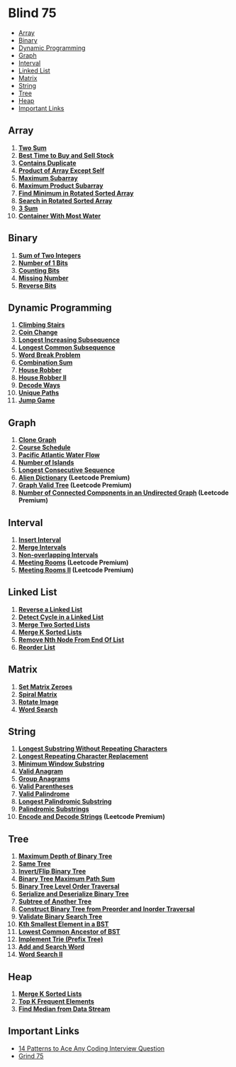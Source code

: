 # Blind 75

- [Array](#array)
- [Binary](#binary)
- [Dynamic Programming](#dynamic-programming)
- [Graph](#graph)
- [Interval](#interval)
- [Linked List](#linked-list)
- [Matrix](#matrix)
- [String](#string)
- [Tree](#tree)
- [Heap](#heap)
- [Important Links](#important-links)

## Array

1. **[Two Sum](https://leetcode.com/problems/two-sum/)**
2. **[Best Time to Buy and Sell Stock](https://leetcode.com/problems/best-time-to-buy-and-sell-stock/)**
3. **[Contains Duplicate](https://leetcode.com/problems/contains-duplicate/)**
4. **[Product of Array Except Self](https://leetcode.com/problems/product-of-array-except-self/)**
5. **[Maximum Subarray](https://leetcode.com/problems/maximum-subarray/)**
6. **[Maximum Product Subarray](https://leetcode.com/problems/maximum-product-subarray/)**
7. **[Find Minimum in Rotated Sorted Array](https://leetcode.com/problems/find-minimum-in-rotated-sorted-array/)**
8. **[Search in Rotated Sorted Array](https://leetcode.com/problems/search-in-rotated-sorted-array/)**
9. **[3 Sum](https://leetcode.com/problems/3sum/)**
10. **[Container With Most Water](https://leetcode.com/problems/container-with-most-water/)**

## Binary

1. **[Sum of Two Integers](https://leetcode.com/problems/sum-of-two-integers/)**
2. **[Number of 1 Bits](https://leetcode.com/problems/number-of-1-bits/)**
3. **[Counting Bits](https://leetcode.com/problems/counting-bits/)**
4. **[Missing Number](https://leetcode.com/problems/missing-number/)**
5. **[Reverse Bits](https://leetcode.com/problems/reverse-bits/)**

## Dynamic Programming

1. **[Climbing Stairs](https://leetcode.com/problems/climbing-stairs/)**
2. **[Coin Change](https://leetcode.com/problems/coin-change/)**
3. **[Longest Increasing Subsequence](https://leetcode.com/problems/longest-increasing-subsequence/)**
4. **[Longest Common Subsequence](https://leetcode.com/problems/longest-common-subsequence/)**
5. **[Word Break Problem](https://leetcode.com/problems/word-break/)**
6. **[Combination Sum](https://leetcode.com/problems/combination-sum/)**
7. **[House Robber](https://leetcode.com/problems/house-robber/)**
8. **[House Robber II](https://leetcode.com/problems/house-robber-ii/)**
9. **[Decode Ways](https://leetcode.com/problems/decode-ways/)**
10. **[Unique Paths](https://leetcode.com/problems/unique-paths/)**
11. **[Jump Game](https://leetcode.com/problems/jump-game/)**

## Graph

1. **[Clone Graph](https://leetcode.com/problems/clone-graph/)**
2. **[Course Schedule](https://leetcode.com/problems/course-schedule/)**
3. **[Pacific Atlantic Water Flow](https://leetcode.com/problems/pacific-atlantic-water-flow/)**
4. **[Number of Islands](https://leetcode.com/problems/number-of-islands/)**
5. **[Longest Consecutive Sequence](https://leetcode.com/problems/longest-consecutive-sequence/)**
6. **[Alien Dictionary](https://leetcode.com/problems/alien-dictionary/) (Leetcode Premium)**
7. **[Graph Valid Tree](https://leetcode.com/problems/graph-valid-tree/) (Leetcode Premium)**
8. **[Number of Connected Components in an Undirected Graph](https://leetcode.com/problems/number-of-connected-components-in-an-undirected-graph/) (Leetcode Premium)**

## Interval

1. **[Insert Interval](https://leetcode.com/problems/insert-interval/)**
2. **[Merge Intervals](https://leetcode.com/problems/merge-intervals/)**
3. **[Non-overlapping Intervals](https://leetcode.com/problems/non-overlapping-intervals/)**
4. **[Meeting Rooms](https://leetcode.com/problems/meeting-rooms/) (Leetcode Premium)**
5. **[Meeting Rooms II](https://leetcode.com/problems/meeting-rooms-ii/) (Leetcode Premium)**

## Linked List

1. **[Reverse a Linked List](https://leetcode.com/problems/reverse-linked-list/)**
2. **[Detect Cycle in a Linked List](https://leetcode.com/problems/linked-list-cycle/)**
3. **[Merge Two Sorted Lists](https://leetcode.com/problems/merge-two-sorted-lists/)**
4. **[Merge K Sorted Lists](https://leetcode.com/problems/merge-k-sorted-lists/)**
5. **[Remove Nth Node From End Of List](https://leetcode.com/problems/remove-nth-node-from-end-of-list/)**
6. **[Reorder List](https://leetcode.com/problems/reorder-list/)**

## Matrix

1. **[Set Matrix Zeroes](https://leetcode.com/problems/set-matrix-zeroes/)**
2. **[Spiral Matrix](https://leetcode.com/problems/spiral-matrix/)**
3. **[Rotate Image](https://leetcode.com/problems/rotate-image/)**
4. **[Word Search](https://leetcode.com/problems/word-search/)**

## String

1. **[Longest Substring Without Repeating Characters](https://leetcode.com/problems/longest-substring-without-repeating-characters/)**
2. **[Longest Repeating Character Replacement](https://leetcode.com/problems/longest-repeating-character-replacement/)**
3. **[Minimum Window Substring](https://leetcode.com/problems/minimum-window-substring/)**
4. **[Valid Anagram](https://leetcode.com/problems/valid-anagram/)**
5. **[Group Anagrams](https://leetcode.com/problems/group-anagrams/)**
6. **[Valid Parentheses](https://leetcode.com/problems/valid-parentheses/)**
7. **[Valid Palindrome](https://leetcode.com/problems/valid-palindrome/)**
8. **[Longest Palindromic Substring](https://leetcode.com/problems/longest-palindromic-substring/)**
9. **[Palindromic Substrings](https://leetcode.com/problems/palindromic-substrings/)**
10. **[Encode and Decode Strings](https://leetcode.com/problems/encode-and-decode-strings/) (Leetcode Premium)**

## Tree

1. **[Maximum Depth of Binary Tree](https://leetcode.com/problems/maximum-depth-of-binary-tree/)**
2. **[Same Tree](https://leetcode.com/problems/same-tree/)**
3. **[Invert/Flip Binary Tree](https://leetcode.com/problems/invert-binary-tree/)**
4. **[Binary Tree Maximum Path Sum](https://leetcode.com/problems/binary-tree-maximum-path-sum/)**
5. **[Binary Tree Level Order Traversal](https://leetcode.com/problems/binary-tree-level-order-traversal/)**
6. **[Serialize and Deserialize Binary Tree](https://leetcode.com/problems/serialize-and-deserialize-binary-tree/)**
7. **[Subtree of Another Tree](https://leetcode.com/problems/subtree-of-another-tree/)**
8. **[Construct Binary Tree from Preorder and Inorder Traversal](https://leetcode.com/problems/construct-binary-tree-from-preorder-and-inorder-traversal/)**
9. **[Validate Binary Search Tree](https://leetcode.com/problems/validate-binary-search-tree/)**
10. **[Kth Smallest Element in a BST](https://leetcode.com/problems/kth-smallest-element-in-a-bst/)**
11. **[Lowest Common Ancestor of BST](https://leetcode.com/problems/lowest-common-ancestor-of-a-binary-search-tree/)**
12. **[Implement Trie (Prefix Tree)](https://leetcode.com/problems/implement-trie-prefix-tree/)**
13. **[Add and Search Word](https://leetcode.com/problems/add-and-search-word-data-structure-design/)**
14. **[Word Search II](https://leetcode.com/problems/word-search-ii/)**

## Heap

1. **[Merge K Sorted Lists](https://leetcode.com/problems/merge-k-sorted-lists/)**
2. **[Top K Frequent Elements](https://leetcode.com/problems/top-k-frequent-elements/)**
3. **[Find Median from Data Stream](https://leetcode.com/problems/find-median-from-data-stream/)**

## Important Links

- [14 Patterns to Ace Any Coding Interview Question](https://www.techlead.com/14-patterns-to-ace-any-coding-interview-question)
- [Grind 75](https://www.techlead.com/grind-75)
